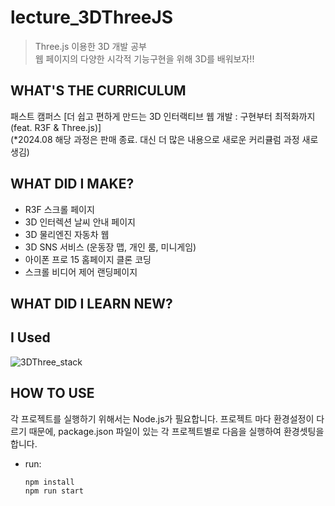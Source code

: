 # lecture_3DThreeJS

> Three.js 이용한 3D 개발 공부<br>
> 웹 페이지의 다양한 시각적 기능구현을 위해 3D를 배워보자!!

## WHAT'S THE CURRICULUM
패스트 캠퍼스 [더 쉽고 편하게 만드는 3D 인터랙티브 웹 개발 : 구현부터 최적화까지 (feat. R3F & Three.js)]<br>
(*2024.08 해당 과정은 판매 종료. 대신 더 많은 내용으로 새로운 커리큘럼 과정 새로 생김)

## WHAT DID I MAKE?
* R3F 스크롤 페이지
* 3D 인터렉션 날씨 안내 페이지
* 3D 물리엔진 자동차 웹
* 3D SNS 서비스 (운동장 맵, 개인 룸, 미니게임)
* 아이폰 프로 15 홈페이지 클론 코딩
* 스크롤 비디어 제어 랜딩페이지

## WHAT DID I LEARN NEW?


## I Used
![3DThree_stack](https://github.com/user-attachments/assets/18b3323c-3e97-4c23-9a8f-7d4d3b9bb17d)

## HOW TO USE
각 프로젝트를 실행하기 위해서는 Node.js가 필요합니다.
프로젝트 마다 환경설정이 다르기 때문에, package.json 파일이 있는 각 프로젝트별로 다음을 실행하여 환경셋팅을 합니다.

- run:
  ```
  npm install
  npm run start
  ```

